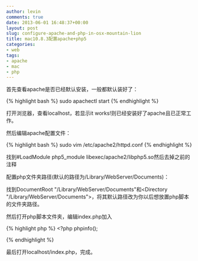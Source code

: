 ```yaml
---
author: levin
comments: true
date: 2013-06-01 16:48:37+00:00
layout: post
slug: configure-apache-and-php-in-osx-mountain-lion
title: mac10.8.3配置apache+php5
categories:
- web
tags:
- apache
- mac
- php
---
```


首先查看apache是否已经默认安装，一般都默认装好了：<!-- more -->

{% highlight bash %}
    sudo apachectl start
{% endhighlight %}

打开浏览器，查看localhost，若显示it works!则已经安装好了apache且已正常工作。

然后编辑apache配置文件：

{% highlight bash %}
    sudo vim /etc/apache2/httpd.conf
{% endhighlight %}

找到#LoadModule php5\_module libexec/apache2/libphp5.so然后去掉之前的注释

配置php文件夹路径(默认的路径为/Library/WebServer/Documents)：

找到DocumentRoot "/Library/WebServer/Documents"和&lt;Directory "/Library/WebServer/Documents"&gt;，将其默认路径改为你以后想放置php脚本的文件夹路径。

然后打开php脚本文件夹，编辑index.php加入

{% highlight php %}
    <?php
    phpinfo();

{% endhighlight %}


最后打开localhost/index.php，完成。
